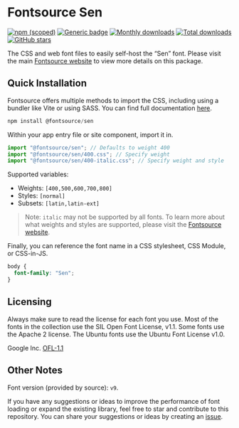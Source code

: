 # Fontsource Sen

[![npm (scoped)](https://img.shields.io/npm/v/@fontsource/sen?color=brightgreen)](https://www.npmjs.com/package/@fontsource/sen) [![Generic badge](https://img.shields.io/badge/fontsource-passing-brightgreen)](https://github.com/fontsource/fontsource) [![Monthly downloads](https://badgen.net/npm/dm/@fontsource/sen)](https://github.com/fontsource/fontsource) [![Total downloads](https://badgen.net/npm/dt/@fontsource/sen)](https://github.com/fontsource/fontsource) [![GitHub stars](https://img.shields.io/github/stars/fontsource/fontsource.svg?style=social&label=Star)](https://github.com/fontsource/fontsource/stargazers)

The CSS and web font files to easily self-host the “Sen” font. Please visit the main [Fontsource website](https://fontsource.org/fonts/sen) to view more details on this package.

## Quick Installation

Fontsource offers multiple methods to import the CSS, including using a bundler like Vite or using SASS. You can find full documentation [here](https://fontsource.org/docs/getting-started/introduction).

```javascript
npm install @fontsource/sen
```

Within your app entry file or site component, import it in.

```javascript
import "@fontsource/sen"; // Defaults to weight 400
import "@fontsource/sen/400.css"; // Specify weight
import "@fontsource/sen/400-italic.css"; // Specify weight and style
```

Supported variables:
- Weights: `[400,500,600,700,800]`
- Styles: `[normal]`
- Subsets: `[latin,latin-ext]`

> Note: `italic` may not be supported by all fonts. To learn more about what weights and styles are supported, please visit the [Fontsource website](https://fontsource.org/fonts/sen).

Finally, you can reference the font name in a CSS stylesheet, CSS Module, or CSS-in-JS.

```css
body {
  font-family: "Sen";
}
```

## Licensing
Always make sure to read the license for each font you use. Most of the fonts in the collection use the SIL Open Font License, v1.1. Some fonts use the Apache 2 license. The Ubuntu fonts use the Ubuntu Font License v1.0.

Google Inc.
[OFL-1.1](http://scripts.sil.org/OFL)

## Other Notes
Font version (provided by source): `v9`.

If you have any suggestions or ideas to improve the performance of font loading or expand the existing library, feel free to star and contribute to this repository. You can share your suggestions or ideas by creating an [issue](https://github.com/fontsource/fontsource/issues).